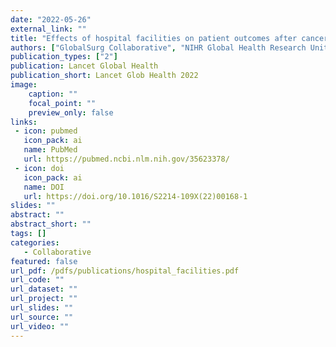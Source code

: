 ```yaml
---
date: "2022-05-26"
external_link: ""
title: "Effects of hospital facilities on patient outcomes after cancer surgery: an international, prospective, observational study"
authors: ["GlobalSurg Collaborative", "NIHR Global Health Research Unit on Global Surgery"]
publication_types: ["2"]
publication: Lancet Global Health
publication_short: Lancet Glob Health 2022
image:
    caption: ""
    focal_point: ""
    preview_only: false
links:
 - icon: pubmed
   icon_pack: ai
   name: PubMed
   url: https://pubmed.ncbi.nlm.nih.gov/35623378/
 - icon: doi
   icon_pack: ai
   name: DOI
   url: https://doi.org/10.1016/S2214-109X(22)00168-1
slides: ""
abstract: ""
abstract_short: ""
tags: []
categories: 
   - Collaborative
featured: false
url_pdf: /pdfs/publications/hospital_facilities.pdf
url_code: ""
url_dataset: ""
url_project: ""
url_slides: ""
url_source: ""
url_video: ""
---
```

